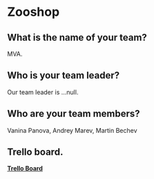# Zooshop 

## What is the name of your team?
MVA.

## Who is your team leader?
Our team leader is ...null.

## Who are your team members?
Vanina Panova, Andrey Marev, Martin Bechev

## Trello board.
**[Trello Board](https://trello.com/b/gYdtEhIt/mva-zooshop)**



